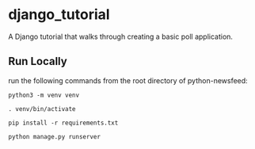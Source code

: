 # django_tutorial
A Django tutorial that walks through creating a basic poll application. 

## Run Locally
run the following commands from the root directory of python-newsfeed:

```python3 -m venv venv```

```. venv/bin/activate```

```pip install -r requirements.txt```

```python manage.py runserver```
